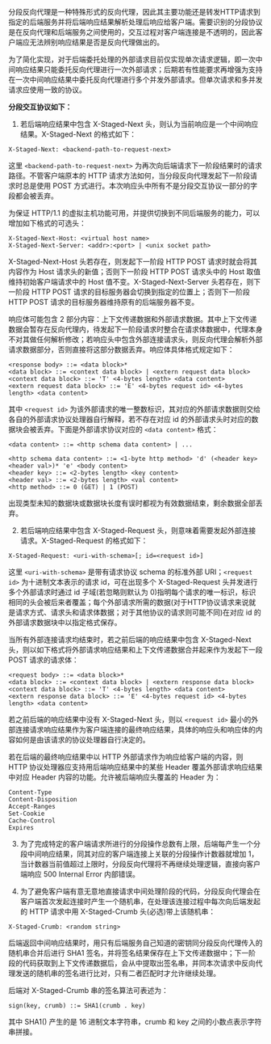 分段反向代理是一种特殊形式的反向代理，因此其主要功能还是转发HTTP请求到指定的后端服务并将后端响应结果解析处理后响应给客户端。需要识别的分段协议是在反向代理和后端服务之间使用的，交互过程对客户端连接是不透明的，因此客户端应无法辨别响应结果是否是反向代理做出的。

为了简化实现，对于后端委托处理的外部请求目前仅实现单次请求逻辑，即一次中间响应结果只能委托反向代理进行一次外部请求；后期若有性能要求再增强为支持在一次中间响应结果中委托反向代理进行多个并发外部请求。但单次请求和多并发请求应使用一致的协议。

**分段交互协议如下：**

1. 若后端响应结果中包含 X-Staged-Next 头，则认为当前响应是一个中间响应结果。X-Staged-Next 的格式如下：
```
X-Staged-Next: <backend-path-to-request-next>
```
这里 `<backend-path-to-request-next>` 为再次向后端请求下一阶段结果时的请求路径。不管客户端原本的 HTTP 请求方法如何，当分段反向代理发起下一阶段请求时总是使用 POST 方式进行。本次响应头中所有不是分段交互协议一部分的字段都会被丢弃。

为保证 HTTP/1.1 的虚拟主机功能可用，并提供切换到不同后端服务的能力，可以增加如下格式的可选头：
```
X-Staged-Next-Host: <virtual host name>
X-Staged-Next-Server: <addr>:<port> | <unix socket path>
```
X-Staged-Next-Host 头若存在，则发起下一阶段 HTTP POST 请求时就会将其内容作为 Host 请求头的新值；否则下一阶段 HTTP POST 请求头中的 Host 取值维持初始客户端请求中的 Host 值不变。X-Staged-Next-Server 头若存在，则下一阶段 HTTP POST 请求的目标服务器会切换到指定的位置上；否则下一阶段 HTTP POST 请求的目标服务器维持原有的后端服务器不变。

响应体可能包含 2 部分内容：上下文传递数据和外部请求数据。其中上下文传递数据会暂存在反向代理内，待发起下一阶段请求时整合在请求体数据中，代理本身不对其做任何解析修改；若响应头中包含外部连接请求头，则反向代理会解析外部请求数据部分，否则直接将这部分数据丢弃。响应体具体格式规定如下：
```
<response body> ::= <data block>*
<data block> ::= <context data block> | <extern request data block>
<context data block> ::= 'T' <4-bytes length> <data content>
<extern request data block> ::= 'E' <4-bytes request id> <4-bytes length> <data content>
```
其中 `<request id>` 为该外部请求的唯一整数标识，其对应的外部请求数据则交给各自的外部请求协议处理器自行解释，若不存在对应 id 的外部请求头时对应的数据块会被丢弃。下面是外部请求协议对应的 `<data content>` 格式：
```
<data content> ::= <http schema data content> | ...

<http schema data content> ::= <1-byte http method> 'd' (<header key> <header val>)* 'e' <body content>
<header key> ::= <2-bytes length> <key content>
<header val> ::= <2-bytes length> <val content>
<http method> ::= 0 (GET) | 1 (POST)
```
出现类型未知的数据块或数据块长度有误时都视为有效数据结束，剩余数据全部丢弃。

2. 若后端响应结果中包含 X-Staged-Request 头，则意味着需要发起外部连接请求。X-Staged-Request 的格式如下：
```
X-Staged-Request: <uri-with-schema>[; id=<request id>]
```
这里 `<uri-with-schema>` 是带有请求协议 schema 的标准外部 URI；`<request id>` 为十进制文本表示的请求 id，可在出现多个 X-Staged-Request 头并发进行多个外部请求时通过 id 子域(若忽略则默认为 0)指明每个请求的唯一标识，标识相同的头会被后来者覆盖；每个外部请求所需的数据(对于HTTP协议请求来说就是请求方式、请求头和请求体数据；对于其他协议的请求则可能不同)在对应 id 的外部请求数据块中以指定格式保存。

当所有外部连接请求均结束时，若之前后端的响应结果中包含 X-Staged-Next 头，则以如下格式将外部请求响应结果和上下文传递数据合并起来作为发起下一段 POST 请求的请求体：
```
<request body> ::= <data block>*
<data block> ::= <context data block> | <extern response data block>
<context data block> ::= 'T' <4-bytes length> <data content>
<extern response data block> ::= 'E' <4-bytes request id> <4-bytes length> <data content>
```
若之前后端的响应结果中没有 X-Staged-Next 头，则以 `<request id>` 最小的外部连接请求响应结果作为客户端连接的最终响应结果，具体的响应头和响应体的内容如何是由该请求的协议处理器自行决定的。

若在后端的最终响应结果中以 HTTP 外部请求作为响应给客户端的内容，则 HTTP 协议处理器应支持用后端响应结果中的某些 Header 覆盖外部请求响应结果中对应 Header 内容的功能。允许被后端响应头覆盖的 Header 为：
```
Content-Type
Content-Disposition
Accept-Ranges
Set-Cookie
Cache-Control
Expires
```
3. 为了完成特定的客户端请求所进行的分段操作总数有上限，后端每产生一个分段中间响应结果，同其对应的客户端连接上关联的分段操作计数器就增加 1，当计数器当前值超过上限时，分段反向代理将不再继续处理逻辑，直接向客户端响应 500 Internal Error 内部错误。

4. 为了避免客户端有意无意地直接请求中间处理阶段的代码，分段反向代理会在客户端首次发起连接时产生一个随机串，在处理该连接过程中每次向后端发起的 HTTP 请求中用 X-Staged-Crumb 头(必选)带上该随机串：
```
X-Staged-Crumb: <random string>
```
后端返回中间响应结果时，用只有后端服务自己知道的密钥同分段反向代理传入的随机串合并后进行 SHA1 签名，并将签名结果保存在上下文传递数据中；下一阶段的代码获取到上下文传递数据后，会从中提取出签名串，并同本次请求中反向代理发送的随机串的签名进行比对，只有二者匹配时才允许继续处理。

后端对 X-Staged-Crumb 串的签名算法可表述为：
```
sign(key, crumb) ::= SHA1(crumb . key)
```
其中 SHA1() 产生的是 16 进制文本字符串，crumb 和 key 之间的小数点表示字符串拼接。